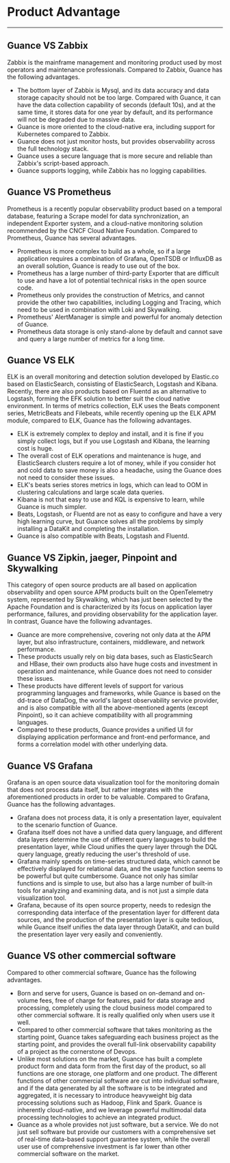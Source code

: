 # Product Advantage
---

## Guance VS Zabbix
Zabbix is the mainframe management and monitoring product used by most operators and maintenance professionals. Compared to Zabbix, Guance has the following advantages.

- The bottom layer of Zabbix is Mysql, and its data accuracy and data storage capacity should not be too large. Compared with Guance, it can have the data collection capability of seconds (default 10s), and at the same time, it stores data for one year by default, and its performance will not be degraded due to massive data.
- Guance is more oriented to the cloud-native era, including support for Kubernetes compared to Zabbix.
- Guance does not just monitor hosts, but provides observability across the full technology stack.
- Guance uses a secure language that is more secure and reliable than Zabbix's script-based approach.
- Guance supports logging, while Zabbix has no logging capabilities.
## Guance VS Prometheus
Prometheus is a recently popular observability product based on a temporal database, featuring a Scrape model for data synchronization, an independent Exporter system, and a cloud-native monitoring solution recommended by the CNCF Cloud Native Foundation. Compared to Prometheus, Guance has several advantages.

- Prometheus is more complex to build as a whole, so if a large application requires a combination of Grafana, OpenTSDB or InfluxDB as an overall solution, Guance is ready to use out of the box.
- Prometheus has a large number of third-party Exporter that are difficult to use and have a lot of potential technical risks in the open source code.
- Prometheus only provides the construction of Metrics, and cannot provide the other two capabilities, including Logging and Tracing, which need to be used in combination with Loki and Skywalking.
- Prometheus' AlertManager is simple and powerful for anomaly detection of Guance.
- Prometheus data storage is only stand-alone by default and cannot save and query a large number of metrics for a long time.
## Guance VS ELK
ELK is an overall monitoring and detection solution developed by Elastic.co based on ElasticSearch, consisting of ElasticSearch, Logstash and Kibana. Recently, there are also products based on Fluentd as an alternative to Logstash, forming the EFK solution to better suit the cloud native environment. In terms of metrics collection, ELK uses the Beats component series, MetricBeats and Filebeats, while recently opening up the ELK APM module, compared to ELK, Guance has the following advantages.

- ELK is extremely complex to deploy and install, and it is fine if you simply collect logs, but if you use Logstash and Kibana, the learning cost is huge.
- The overall cost of ELK operations and maintenance is huge, and ElasticSearch clusters require a lot of money, while if you consider hot and cold data to save money is also a headache, using the Guance does not need to consider these issues.
- ELK's beats series stores metrics in logs, which can lead to OOM in clustering calculations and large scale data queries.
- Kibana is not that easy to use and KQL is expensive to learn, while Guance is much simpler.
- Beats, Logstash, or Fluentd are not as easy to configure and have a very high learning curve, but Guance solves all the problems by simply installing a DataKit and completing the installation.
- Guance is also compatible with Beats, Logstash and Fluentd.
## Guance VS Zipkin, jaeger, Pinpoint and Skywalking
This category of open source products are all based on application observability and open source APM products built on the OpenTelemetry system, represented by Skywalking, which has just been selected by the Apache Foundation and is characterized by its focus on application layer performance, failures, and providing observability for the application layer. In contrast, Guance have the following advantages.

- Guance are more comprehensive, covering not only data at the APM layer, but also infrastructure, containers, middleware, and network performance.
- These products usually rely on big data bases, such as ElasticSearch and HBase, their own products also have huge costs and investment in operation and maintenance, while Guance does not need to consider these issues.
- These products have different levels of support for various programming languages and frameworks, while Guance is based on the dd-trace of DataDog, the world's largest observability service provider, and is also compatible with all the above-mentioned agents (except Pinpoint), so it can achieve compatibility with all programming languages.
- Compared to these products, Guance provides a unified UI for displaying application performance and front-end performance, and forms a correlation model with other underlying data.
## Guance VS Grafana
Grafana is an open source data visualization tool for the monitoring domain that does not process data itself, but rather integrates with the aforementioned products in order to be valuable. Compared to Grafana, Guance has the following advantages.

- Grafana does not process data, it is only a presentation layer, equivalent to the scenario function of Guance.
- Grafana itself does not have a unified data query language, and different data layers determine the use of different query languages to build the presentation layer, while Cloud unifies the query layer through the DQL query language, greatly reducing the user's threshold of use.
- Grafana mainly spends on time-series structured data, which cannot be effectively displayed for relational data, and the usage function seems to be powerful but quite cumbersome. Guance not only has similar functions and is simple to use, but also has a large number of built-in tools for analyzing and examining data, and is not just a simple data visualization tool.
- Grafana, because of its open source property, needs to redesign the corresponding data interface of the presentation layer for different data sources, and the production of the presentation layer is quite tedious, while Guance itself unifies the data layer through DataKit, and can build the presentation layer very easily and conveniently.
## Guance VS other commercial software
Compared to other commercial software, Guance has the following advantages.

- Born and serve for users, Guance is based on on-demand and on-volume fees, free of charge for features, paid for data storage and processing, completely using the cloud business model compared to other commercial software. It is really qualified only when users use it well.
- Compared to other commercial software that takes monitoring as the starting point, Guance takes safeguarding each business project as the starting point, and provides the overall full-link observability capability of a project as the cornerstone of Devops.
- Unlike most solutions on the market, Guance has built a complete product form and data form from the first day of the product, so all functions are one storage, one platform and one product. The different functions of other commercial software are cut into individual software, and if the data generated by all the software is to be integrated and aggregated, it is necessary to introduce heavyweight big data processing solutions such as Hadoop, Flink and Spark. Guance is inherently cloud-native, and we leverage powerful multimodal data processing technologies to achieve an integrated product.
- Guance as a whole provides not just software, but a service. We do not just sell software but provide our customers with a comprehensive set of real-time data-based support guarantee system, while the overall user use of comprehensive investment is far lower than other commercial software on the market.

